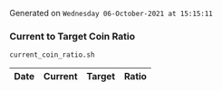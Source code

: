 Generated on `Wednesday 06-October-2021 at 15:15:11`

### Current to Target Coin Ratio
`current_coin_ratio.sh`

Date|Current|Target|Ratio
---|---|---|---
